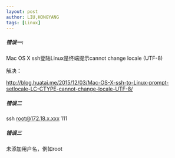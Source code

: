 ```yaml
---
layout: post
author: LIU,HONGYANG
tags: [Linux]
---
```






##### 错误一: 

Mac OS X ssh登陆Linux是终端提示cannot change locale (UTF-8)

解决：

http://blog.huatai.me/2015/12/03/Mac-OS-X-ssh-to-Linux-prompt-setlocale-LC-CTYPE-cannot-change-locale-UTF-8/



##### 错误二

ssh root@172.18.x.xxx 111





##### 错误三

未添加用户名，例如root